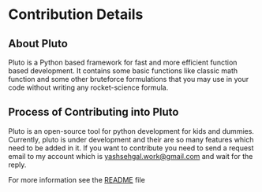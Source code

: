 # Contribution Details

## About Pluto
Pluto is a Python based framework for fast and more efficient function based development. It contains some basic functions like classic math function and some other bruteforce formulations that you may use in your code without writing any rocket-science formula.

## Process of Contributing into Pluto
Pluto is an open-source tool for python development for kids and dummies. Currently, pluto is under development and 
their are so many features which need to be added in it. If you want to contribute you need to send a request email to my account which is [yashsehgal.work@gmail.com]() and wait for the reply.

For more information see the [README](https://github.com/yashsehgal/pluto/blob/master/README.md) file

